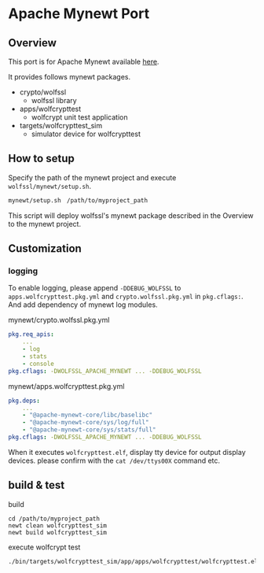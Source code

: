 Apache Mynewt Port
=============

## Overview

This port is for Apache Mynewt available [here](https://mynewt.apache.org/).

It provides follows mynewt packages.

- crypto/wolfssl
    - wolfssl library
- apps/wolfcrypttest
    - wolfcrypt unit test application
- targets/wolfcrypttest_sim
    - simulator device for wolfcrypttest

## How to setup

Specify the path of the mynewt project and execute  `wolfssl/mynewt/setup.sh`.

```bash
mynewt/setup.sh　/path/to/myproject_path
```

This script will deploy wolfssl's mynewt package described in the Overview to the mynewt project.

## Customization
### logging

To enable logging, please append `-DDEBUG_WOLFSSL` to` apps.wolfcrypttest.pkg.yml` and `crypto.wolfssl.pkg.yml` in `pkg.cflags:`.
And add dependency of mynewt log modules.

mynewt/crypto.wolfssl.pkg.yml
```yaml
pkg.req_apis:
    ...
    - log
    - stats
    - console
pkg.cflags: -DWOLFSSL_APACHE_MYNEWT ... -DDEBUG_WOLFSSL
```

mynewt/apps.wolfcrypttest.pkg.yml
```yaml
pkg.deps:
    ...
    - "@apache-mynewt-core/libc/baselibc"
    - "@apache-mynewt-core/sys/log/full"
    - "@apache-mynewt-core/sys/stats/full"
pkg.cflags: -DWOLFSSL_APACHE_MYNEWT ... -DDEBUG_WOLFSSL
```

When it executes `wolfcrypttest.elf`, display tty device for output display devices.
please confirm with the `cat /dev/ttys00X` command etc.

## build & test

build

```
cd /path/to/myproject_path
newt clean wolfcrypttest_sim
newt build wolfcrypttest_sim
```

execute wolfcrypt test

```
./bin/targets/wolfcrypttest_sim/app/apps/wolfcrypttest/wolfcrypttest.elf
```